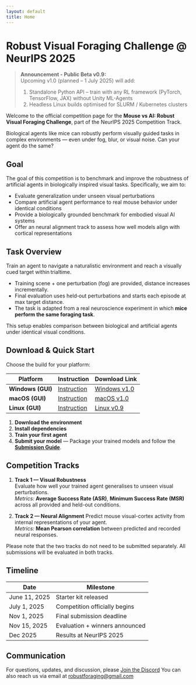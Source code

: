 ```yaml
---
layout: default
title: Home
---
```


# Robust Visual Foraging Challenge @ NeurIPS 2025

> **Announcement - Public Beta v0.9:**  
> Upcoming v1.0 (planned – 1 July 2025) will add:
> 1. Standalone Python API – train with any RL framework (PyTorch, TensorFlow, JAX) without Unity ML-Agents
> 2. Headless Linux builds optimised for SLURM / Kubernetes clusters


Welcome to the official competition page for the **Mouse vs AI: Robust Visual Foraging Challenge**, part of the NeurIPS 2025 Competition Track.

Biological agents like mice can robustly perform visually guided tasks in complex environments — even under fog, blur, or visual noise. Can your agent do the same?


## Goal

The goal of this competition is to benchmark and improve the robustness of artificial agents in biologically inspired visual tasks. Specifically, we aim to:

- Evaluate generalization under unseen visual perturbations
- Compare artificial agent performance to real mouse behavior under identical conditions
- Provide a biologically grounded benchmark for embodied visual AI systems
- Offer an neural alignment track to assess how well models align with cortical representations


## Task Overview
Train an agent to navigate a naturalistic environment and reach a visually cued target within trialtime.
  - Training scene + one perturbation (fog) are provided, distance increases incrementally.
  - Final evaluation uses held‑out perturbations and starts each episode at max target distance.
  - The task is adapted from a real neuroscience experiment in which **mice perform the same foraging task**. 

This setup enables comparison between biological and artificial agents under identical visual conditions.

## Download & Quick Start
Choose the build for your platform:

| Platform                    | Instruction       | Download Link                                                               |
| --------------------------- | ---------------- | --------------------------------------------------------------------------- |
| **Windows (GUI)**           | [Instruction](https://docs.google.com/document/d/13K5BHU-CeFdxnPgKUj9akWA_bw_Q4DFQ/edit?usp=sharing&ouid=110446495883463201050&rtpof=true&sd=true)      | [Windows v1.0](https://drive.google.com/drive/folders/12oXbrWm1nBfZup3pgCzRlkFjhB-7hD1r?usp=drive_link)      |
| **macOS (GUI)**             | [Instruction](https://docs.google.com/document/d/1QGGkKXfbF1gw_oYXV1auGjMaMyDUwiDP/edit?usp=sharing&ouid=110446495883463201050&rtpof=true&sd=true)      | [macOS v1.0](https://drive.google.com/drive/folders/1WaLZPkXFRx3afB3OZ2CO50Rk87ec3NEp?usp=sharing)           |
| **Linux (GUI)**             | [Instruction](https://docs.google.com/document/d/1nXrvHx16Cu2Tw1sbHPbiBPkwyJWWQPg2/edit?usp=sharing&ouid=110446495883463201050&rtpof=true&sd=true)      | [Linux v0.9](https://drive.google.com/drive/folders/1SMpbTGzxGUCc4GL60sazBvEk6AJGQOdo?usp=sharing)           |



1. **Download the environment**
2. **Install dependencies**
3. **Train your first agent** 
4. **Submit your model** — Package your trained models and follow the **[Submission Guide](submission_guide)**.


## Competition Tracks

1. **Track 1 — Visual Robustness**  
   Evaluate how well your trained agent generalises to unseen visual perturbations.  
   *Metrics:* **Average Success Rate (ASR)**, **Minimum Success Rate (MSR)** across all provided and held-out conditions.

2. **Track 2 — Neural Alignment** 
   Predict mouse visual-cortex activity from internal representations of your agent.  
   *Metrics:* **Mean Pearson correlation** between predicted and recorded neural responses.

Please note that the two tracks do not need to be submitted separately. All submissions will be evaluated in both tracks.

##  Timeline

| Date             | Milestone                        |
|------------------|----------------------------------|
| June 11, 2025    | Starter kit released             |
| July 1, 2025     | Competition officially begins    |
| Nov 1, 2025      | Final submission deadline        |
| Nov 15, 2025     | Evaluation + winners announced   |
| Dec 2025         | Results at NeurIPS 2025          |


## Communication

For questions, updates, and discussion, please [Join the Discord](https://discord.gg/65NMfWaX)
You can also reach us via email at [robustforaging@gmail.com](mailto:robustforaging@gmail.com)
